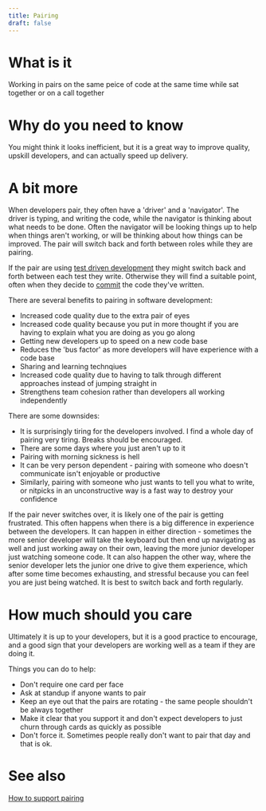 ```yaml
---
title: Pairing
draft: false
---
```


# What is it
Working in pairs on the same peice of code at the same time while sat together or on a call together

# Why do you need to know
You might think it looks inefficient, but it is a great way to improve quality, upskill developers, and can actually speed up delivery.

# A bit more
When developers pair, they often have a 'driver' and a 'navigator'. The driver is typing, and writing the code, while the navigator is thinking about what needs to be done. Often the navigator will be looking things up to help when things aren't working, or will be thinking about how things can be improved. The pair will switch back and forth between roles while they are pairing.

If the pair are using [test driven development](./test-driven-development) they might switch back and forth between each test they write. Otherwise they will find a suitable point, often when they decide to [commit](./basic-git) the code they've written.

There are several benefits to pairing in software development: 
- Increased code quality due to the extra pair of eyes
- Increased code quality because you put in more thought if you are having to explain what you are doing as you go along 
- Getting new developers up to speed on a new code base
- Reduces the 'bus factor' as more developers will have experience with a code base
- Sharing and learning technqiues
- Increased code quality due to having to talk through different approaches instead of jumping straight in
- Strengthens team cohesion rather than developers all working independently

There are some downsides:
- It is surprisingly tiring for the developers involved. I find a whole day of pairing very tiring. Breaks should be encouraged.
- There are some days where you just aren't up to it
- Pairing with morning sickness is hell
- It can be very person dependent - pairing with someone who doesn't communicate isn't enjoyable or productive
- Similarly, pairing with someone who just wants to tell you what to write, or nitpicks in an unconstructive way is a fast way to destroy your confidence

If the pair never switches over, it is likely one of the pair is getting frustrated. This often happens when there is a big difference in experience between the developers. It can happen in either direction - sometimes the more senior developer will take the keyboard but then end up navigating as well and just working away on their own, leaving the more junior developer just watching someone code. It can also happen the other way, where the senior developer lets the junior one drive to give them experience, which after some time becomes exhausting, and stressful because you can feel you are just being watched. It is best to switch back and forth regularly.

# How much should you care
Ultimately it is up to your developers, but it is a good practice to encourage, and a good sign that your developers are working well as a team if they are doing it.

Things you can do to help:
- Don't require one card per face
- Ask at standup if anyone wants to pair
- Keep an eye out that the pairs are rotating - the same people shouldn't be always together
- Make it clear that you support it and don't expect developers to just churn through cards as quickly as possible
- Don't force it. Sometimes people really don't want to pair that day and that is ok.

# See also
[How to support pairing](../posts/2019-06-04---how-to-support-pairing)


